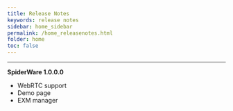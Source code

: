```yaml
---
title: Release Notes
keywords: release notes
sidebar: home_sidebar
permalink: /home_releasenotes.html
folder: home
toc: false
---
```

------

**SpiderWare 1.0.0.0**

- WebRTC support
- Demo page
- EXM manager

